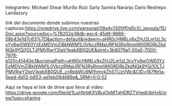 Integrantes:
Michael Stwar Murillo Ruiz
Sarly Samira Naranjo
Dario Restrepo Landazury


link del documento donde subimos nuestras capturas:https://onedrive.live.com/personal/09a4c1305ff0d5c5/_layouts/15/Doc.aspx?sourcedoc=%7B202e38db-eec4-45d9-9666-58b43e1d7c63%7D&action=default&redeem=aHR0cHM6Ly8xZHJ2Lm1zL3cvYy8wOWE0YzEzMDVmZjBkNWM1L0VkczRMaURFN3RsRmxtWll0RDRkZkdNQk9YQi1OLTJPMVRwY2tqV1pxbXB0QUE&slrid=3b8079a1-00a5-7000-7978-b120c41440e3&originalPath=aHR0cHM6Ly8xZHJ2Lm1zL3cvYy8wOWE0YzEzMDVmZjBkNWM1L0VkczRMaURFN3RsRmxtWll0RDRkZkdNQk9YQi1OLTJPMVRwY2tqV1pxbXB0QUE_cnRpbWU9M1hmckZhSTUzVWc&CID=f87ffe1a-5ead-4d12-b853-ad1eb09d489e&_SRM=0:G:52


Aqui se haya el link de drive que lleva al video: 
https://drive.google.com/file/d/1LuHltrbKXVBujOpMTqHDRZTVnedUbHv6/view?usp=sharing
